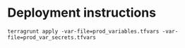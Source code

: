 # Deployment instructions

```
terragrunt apply -var-file=prod_variables.tfvars -var-file=prod_var_secrets.tfvars
```

